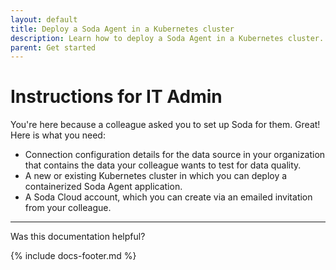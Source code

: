 ```yaml
---
layout: default
title: Deploy a Soda Agent in a Kubernetes cluster
description: Learn how to deploy a Soda Agent in a Kubernetes cluster.
parent: Get started
---
```


# Instructions for IT Admin

You're here because a colleague asked you to set up Soda for them. Great!<br />
Here is what you need:
* Connection configuration details for the data source in your organization that contains the data your colleague wants to test for data quality. 
* A new or existing Kubernetes cluster in which you can deploy a containerized Soda Agent application.
* A Soda Cloud account, which you can create via an emailed invitation from your colleague.


---

Was this documentation helpful?

<!-- LikeBtn.com BEGIN -->
<span class="likebtn-wrapper" data-theme="tick" data-i18n_like="Yes" data-ef_voting="grow" data-show_dislike_label="true" data-counter_zero_show="true" data-i18n_dislike="No"></span>
<script>(function(d,e,s){if(d.getElementById("likebtn_wjs"))return;a=d.createElement(e);m=d.getElementsByTagName(e)[0];a.async=1;a.id="likebtn_wjs";a.src=s;m.parentNode.insertBefore(a, m)})(document,"script","//w.likebtn.com/js/w/widget.js");</script>
<!-- LikeBtn.com END -->

{% include docs-footer.md %}
